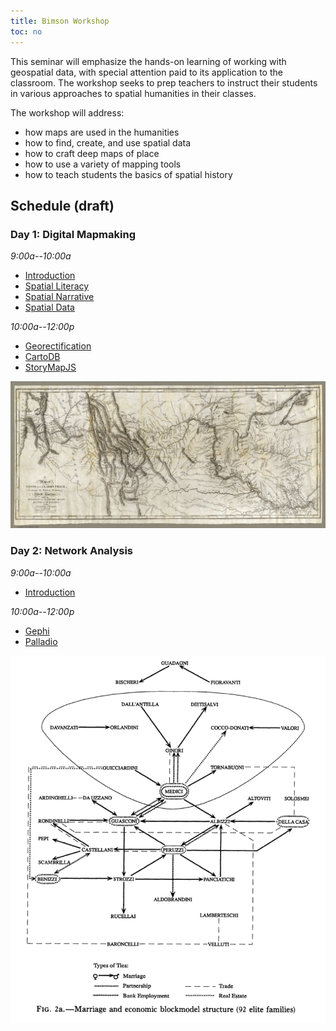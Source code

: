 ```yaml
---
title: Bimson Workshop
toc: no
---
```


This seminar will emphasize the hands-on learning of working with geospatial data, with special attention paid to its application to the classroom. The workshop seeks to prep teachers to instruct their students in various approaches to spatial humanities in their classes. 

The workshop will address:

-   how maps are used in the humanities
-   how to find, create, and use spatial data
-   how to craft deep maps of place
-   how to use a variety of mapping tools
-   how to teach students the basics of spatial history

## Schedule (draft)

### Day 1: Digital Mapmaking

*9:00a--10:00a* 

- [Introduction](introduction-maps.md)
- [Spatial Literacy](literacy.md)
- [Spatial Narrative](narrative.md)
- [Spatial Data](spatial.md)

*10:00a--12:00p*

- [Georectification](georectification.md)
- [CartoDB](cartodb.md)
- [StoryMapJS](storymap.md)

![A Map of Lewis and Clark's Track, Across the Western Portion of North America From the Mississippi to the Pacific Ocean; By Order of the Executive of the United States, in 1804, 5 & 6. Copied by Samuel Lewis from the Original Drawing of Wm. Clark. Smal. Harrison fct.](img/lewisclarkwest.jpg)

### Day 2: Network Analysis

*9:00a--10:00a*

- [Introduction](introduction-networks.md)

*10:00a--12:00p*

- [Gephi](gephi.md)
- [Palladio](palladio.md)

![The Padgett and Ansell (1993) network to analyze how the Medici family rose to power in Florence.](img/medici-network.png) 

